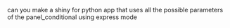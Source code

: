 can you make a shiny for python app that uses all the possible parameters of the panel_conditional using express mode